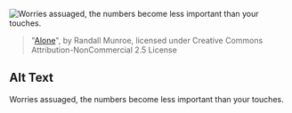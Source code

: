 ![Worries assuaged, the numbers become less important than your touches.](https://imgs.xkcd.com/comics/alone.png)
> "[Alone](https://xkcd.com/289/)", by Randall Munroe, licensed under Creative Commons Attribution-NonCommercial 2.5 License

## Alt Text
Worries assuaged, the numbers become less important than your touches.
